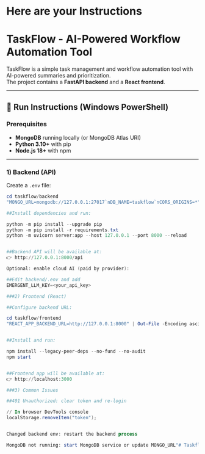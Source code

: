 # Here are your Instructions
# TaskFlow - AI-Powered Workflow Automation Tool

TaskFlow is a simple task management and workflow automation tool with AI-powered summaries and prioritization.  
The project contains a **FastAPI backend** and a **React frontend**.

---

## 🚀 Run Instructions (Windows PowerShell)

### Prerequisites

- **MongoDB** running locally (or MongoDB Atlas URI)
- **Python 3.10+** with pip
- **Node.js 18+** with npm

---

### 1) Backend (API)

Create a `.env` file:

```powershell
cd taskflow/backend
"MONGO_URL=mongodb://127.0.0.1:27017`nDB_NAME=taskflow`nCORS_ORIGINS=*" | Out-File -Encoding ascii .env -Force

##Install dependencies and run:

python -m pip install --upgrade pip
python -m pip install -r requirements.txt
python -m uvicorn server:app --host 127.0.0.1 --port 8000 --reload


##Backend API will be available at:
👉 http://127.0.0.1:8000/api

Optional: enable cloud AI (paid by provider):

##Edit backend/.env and add
EMERGENT_LLM_KEY=<your_api_key>

###2) Frontend (React)

##Configure backend URL:

cd taskflow/frontend
"REACT_APP_BACKEND_URL=http://127.0.0.1:8000" | Out-File -Encoding ascii .env -Force


##Install and run:

npm install --legacy-peer-deps --no-fund --no-audit
npm start


##Frontend app will be available at:
👉 http://localhost:3000

###3) Common Issues

##401 Unauthorized: clear token and re-login

// In browser DevTools console
localStorage.removeItem("token");


Changed backend env: restart the backend process

MongoDB not running: start MongoDB service or update MONGO_URL"# Taskflow" 
